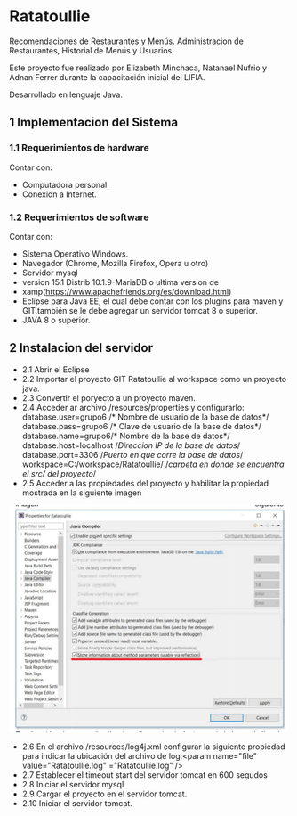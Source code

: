 # Ratatoullie
Recomendaciones de Restaurantes y Menús.
Administracion de Restaurantes, Historial de Menús y Usuarios.

Este proyecto fue realizado por Elizabeth Minchaca, Natanael Nufrio y Adnan Ferrer durante la capacitación inicial del LIFIA.

Desarrollado en lenguaje Java.

## 1 Implementacion del Sistema
### 1.1 Requerimientos de hardware
Contar con:

* Computadora personal.
* Conexion a Internet.
### 1.2 Requerimientos de software
Contar con:

* Sistema Operativo Windows.
* Navegador (Chrome, Mozilla Firefox, Opera u otro)
* Servidor mysql
* version 15.1 Distrib 10.1.9-MariaDB o ultima version de
* xamp(https://www.apachefriends.org/es/download.html)
* Eclipse para Java EE, el cual debe contar con los plugins para maven y GIT,también se le debe agregar un servidor tomcat 8 o superior.
* JAVA 8 o superior.

## 2 Instalacion del servidor

* 2.1 Abrir el Eclipse
* 2.2 Importar el proyecto GIT Ratatoullie al workspace como un proyecto java.
* 2.3 Convertir el poryecto a un proyecto maven.
* 2.4 Acceder ar archivo /resources/properties y configurarlo:
database.user=grupo6 /* Nombre de usuario de la base de datos*/
database.pass=grupo6 /* Clave de usuario de la base de datos*/
database.name=grupo6/* Nombre de la base de datos*/
database.host=localhost /*Direccion IP de la base de datos*/
database.port=3306 /*Puerto en que corre la base de datos*/
workspace=C:/workspace/Ratatoullie/ /*carpeta en donde se encuentra el src/ del
proyecto*/
* 2.5 Acceder a las propiedades del proyecto y habilitar la propiedad mostrada en la siguiente imagen

![Ratatoullie](https://github.com/elizabeth-minchaca/Ratatoullie/blob/master/Entrega/imagen.png)

* 2.6 En el archivo /resources/log4j.xml configurar la siguiente propiedad para indicar la
ubicación del archivo de log:<param name="file" value="Ratatoullie.log"
="Ratatoullie.log" />
* 2.7 Establecer el timeout start del servidor tomcat en 600 segudos
* 2.8 Iniciar el servidor mysql
* 2.9 Cargar el proyecto en el servidor tomcat.
* 2.10 Iniciar el servidor tomcat.
